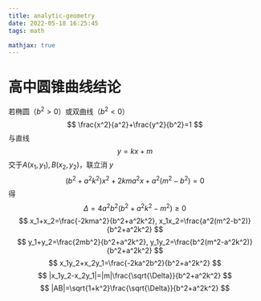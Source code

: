```yaml
---
title: analytic-geometry
date: 2022-05-18 16:25:45
tags: math

mathjax: true
---
```


# 高中圆锥曲线结论

若椭圆（$b^2>0$）或双曲线（$b^2<0$）
$$
\frac{x^2}{a^2}+\frac{y^2}{b^2}=1
$$
与直线
$$
y=kx+m
$$
交于$A(x_1,y_1),B(x_2,y_2)$，联立消 $y$
$$
(b^2+a^2k^2)x^2+2kma^2x+a^2(m^2-b^2)=0
$$
得
$$
\Delta = 4a^2b^2(b^2+a^2k^2 - m^2) \geq 0
$$
$$
x_1+x_2=\frac{-2kma^2}{b^2+a^2k^2},
x_1x_2=\frac{a^2(m^2-b^2)}{b^2+a^2k^2}
$$
$$
y_1+y_2=\frac{2mb^2}{b^2+a^2k^2},
y_1y_2=\frac{b^2(m^2-a^2k^2)}{b^2+a^2k^2}
$$
$$
x_1y_2+x_2y_1=\frac{-2ka^2b^2}{b^2+a^2k^2}
$$
$$
|x_1y_2-x_2y_1|=|m|\frac{\sqrt{\Delta}}{b^2+a^2k^2}
$$
$$
|AB|=\sqrt{1+k^2}\frac{\sqrt{\Delta}}{b^2+a^2k^2}
$$

